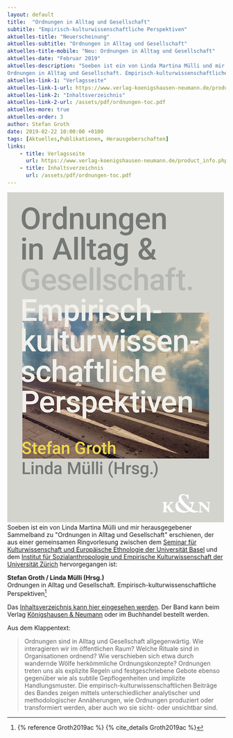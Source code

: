 ```yaml
---
layout: default
title:  "Ordnungen in Alltag und Gesellschaft"
subtitle: "Empirisch-kulturwissenschaftliche Perspektiven"
aktuelles-title: "Neuerscheinung"
aktuelles-subtitle: "Ordnungen in Alltag und Gesellschaft"
aktuelles-title-mobile: "Neu: Ordnungen in Alltag und Gesellschaft"
aktuelles-date: "Februar 2019"
aktuelles-description: "Soeben ist ein von Linda Martina Mülli und mir herausgegebener Sammelband erschienen: Stefan Groth / Linda Mülli (Hrsg.): 
Ordnungen in Alltag und Gesellschaft. Empirisch-kulturwissenschaftliche Perspektiven. Würzburg: Königshausen und Neumann."
aktuelles-link-1: "Verlagsseite"
aktuelles-link-1-url: https://www.verlag-koenigshausen-neumann.de/product_info.php/info/p9012_Ordnung-in-Alltag-und-Gesellschaft--Empirisch-kulturwissenschaftliche-Perspektiven.html
aktuelles-link-2: "Inhaltsverzeichnis"
aktuelles-link-2-url: /assets/pdf/ordnungen-toc.pdf
aktuelles-more: true
aktuelles-order: 3
author: Stefan Groth
date: 2019-02-22 10:00:00 +0100
tags: [Aktuelles,Publikationen, Herausgeberschaften]
links:
    - title: Verlagsseite
      url: https://www.verlag-koenigshausen-neumann.de/product_info.php/info/p9012_Ordnung-in-Alltag-und-Gesellschaft--Empirisch-kulturwissenschaftliche-Perspektiven.html
    - title: Inhaltsverzeichnis
      url: /assets/pdf/ordnungen-toc.pdf
---
```

![Cover Ordnungen](/assets/img/ordnungen-book.png "Cover Ordnungen")
Soeben ist ein von Linda Martina Mülli und mir herausgegebener Sammelband zu "Ordnungen in Alltag und Gesellschaft" erschienen, der aus einer gemeinsamen Ringvorlesung zwischen dem [Seminar für Kulturwissenschaft und Europäische Ethnologie der Universität Basel](https://kulturwissenschaft.philhist.unibas.ch/de/home/) und dem [Institut für Sozialanthropologie und Empirische Kulturwissenschaft der Universität Zürich](https://www.isek.uzh.ch/de/populärekulturen.html) hervorgegangen ist:

**Stefan Groth / Linda Mülli (Hrsg.)**  
Ordnungen in Alltag und Gesellschaft. Empirisch-kulturwissenschaftliche Perspektiven[^1]

Das [Inhaltsverzeichnis kann hier eingesehen werden](/assets/pdf/ordnungen-toc.pdf). Der Band kann beim Verlag [Königshausen & Neumann](https://www.verlag-koenigshausen-neumann.de/product_info.php/info/p9012_Ordnung-in-Alltag-und-Gesellschaft--Empirisch-kulturwissenschaftliche-Perspektiven.html) oder im Buchhandel bestellt werden.

Aus dem Klappentext:

> Ordnungen sind in Alltag und Gesellschaft allgegenwärtig. Wie interagieren wir im öffentlichen Raum? Welche Rituale sind in Organisationen ordnend? Wie verschieben sich etwa durch wandernde Wölfe herkömmliche Ordnungskonzepte? Ordnungen treten uns als explizite Regeln und festgeschriebene Gebote ebenso gegenüber wie als subtile Gepflogenheiten und implizite Handlungsmuster. Die empirisch-kulturwissenschaftlichen Beiträge des Bandes zeigen mittels unterschiedlicher analytischer und methodologischer Annäherungen, wie Ordnungen produziert oder transformiert werden, aber auch wo sie sicht- oder unsichtbar sind. 

[^1]: {% reference Groth2019ac %} {% cite_details Groth2019ac %}
